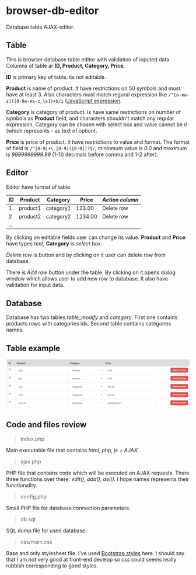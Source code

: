 # browser-db-editor
Database table AJAX-editor.

## Table 
This is browser database table editor with validation of inputed data. Columns of table ar **ID, Product, Category, Price**.

**ID** is primary key of table, its not editable.

**Product** is name of product. It have restrictions on 50 symbols and must have at least 3. Also characters must match regural expression like `/^[а-яa-z]([0-9а-яa-z_\s])+$/i` ([JavaScript expression](https://developer.mozilla.org/en-US/docs/Web/JavaScript/Guide/Regular_Expressions).

**Category** is category of product. Is have same restrictions on number of symbols as **Product** field, and characters shouldn't match any regular expression. Category can be chosen with select box and value cannot be *0* (which represents *-* as text of option).

**Price** is price of product. It have restrictions to value and format. The format of field is `/^[0-9]+\.[0-9]([0-9])?$/`, mininmum value is *0.0* and maximum is *9999999999.99* (1-10 decimals before comma and 1-2 after).

## Editor
Editor have format of table

| ID | Product | Category | Price | *Action column* |
| --- | --- | --- | --- | --- |
| 1 | product1 | category1 | 123.00 | Delete row |
| 2 | product2 | category2 | 1234.00 | Delete row |
| ... |

By clicking on editable fields user can change its value. **Product** and **Price** have types *text*, **Category** is *select box*.

*Delete row* is button and by clicking on it user can delete row from database.

There is *Add row* button under the table. By clicking on it opens dialog window which allows user to add new row to database. It also have validation for input data.

## Database
Database has two tables *table_modify* and *category*. First one contains products rows with categories ids. Second table contains categories names.

## Table example
![alt](https://github.com/DimaOrdenov/browser-db-editor/blob/master/Table-example.PNG)

## Code and files review
> index.php

Main executable file that contains *html*, *php*, *js + AJAX*

> ajax.php

PHP file that contains code which will be executed on AJAX requests. There three functions over there: *edit(), add(), del()*. I hope names represents their functionality.

> config.php

Small PHP file for database connection parameters.

> db.sql

SQL dump file for used database.

> css/main.css

Base and only stylesheet file. I've used [Bootstrap styles](http://getbootstrap.com/) here. I should say that I am not very good at front-end develop so *css* could seems really rubbish corresponding to good styles.
